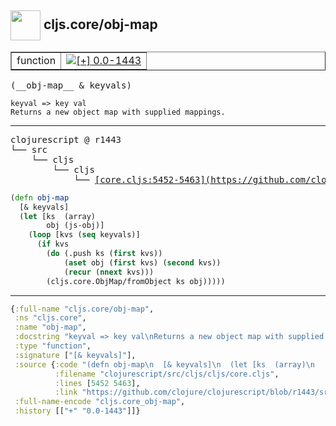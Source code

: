 ## <img width="48px" valign="middle" src="http://i.imgur.com/Hi20huC.png"> cljs.core/obj-map

 <table border="1">
<tr>
<td>function</td>
<td><a href="https://github.com/cljsinfo/api-refs/tree/0.0-1443"><img valign="middle" alt="[+] 0.0-1443" src="https://img.shields.io/badge/+-0.0--1443-lightgrey.svg"></a> </td>
</tr>
</table>

 <samp>
(__obj-map__ & keyvals)<br>
</samp>

```
keyval => key val
Returns a new object map with supplied mappings.
```

---

 <pre>
clojurescript @ r1443
└── src
    └── cljs
        └── cljs
            └── <ins>[core.cljs:5452-5463](https://github.com/clojure/clojurescript/blob/r1443/src/cljs/cljs/core.cljs#L5452-L5463)</ins>
</pre>

```clj
(defn obj-map
  [& keyvals]
  (let [ks  (array)
        obj (js-obj)]
    (loop [kvs (seq keyvals)]
      (if kvs
        (do (.push ks (first kvs))
            (aset obj (first kvs) (second kvs))
            (recur (nnext kvs)))
        (cljs.core.ObjMap/fromObject ks obj)))))
```


---

```clj
{:full-name "cljs.core/obj-map",
 :ns "cljs.core",
 :name "obj-map",
 :docstring "keyval => key val\nReturns a new object map with supplied mappings.",
 :type "function",
 :signature ["[& keyvals]"],
 :source {:code "(defn obj-map\n  [& keyvals]\n  (let [ks  (array)\n        obj (js-obj)]\n    (loop [kvs (seq keyvals)]\n      (if kvs\n        (do (.push ks (first kvs))\n            (aset obj (first kvs) (second kvs))\n            (recur (nnext kvs)))\n        (cljs.core.ObjMap/fromObject ks obj)))))",
          :filename "clojurescript/src/cljs/cljs/core.cljs",
          :lines [5452 5463],
          :link "https://github.com/clojure/clojurescript/blob/r1443/src/cljs/cljs/core.cljs#L5452-L5463"},
 :full-name-encode "cljs.core_obj-map",
 :history [["+" "0.0-1443"]]}

```
